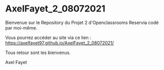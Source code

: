 # AxelFayet_2_08072021

Bienvenue sur le Repository du Projet 2 d'Openclassrooms Reservia codé par moi-même.

Vous pourrez accéder au site via ce lien : https://axelfayet97.github.io/AxelFayet_2_08072021/

Tous retour sont les bienvenus.

Axel Fayet
